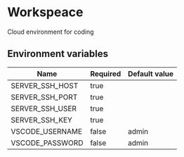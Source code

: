 # Workspeace

Cloud environment for coding

## Environment variables

| **Name**         | **Required**  | **Default value** |
| ---------------- | ------------- | ----------------- |
| SERVER_SSH_HOST  | true          |                   |
| SERVER_SSH_PORT  | true          |                   |
| SERVER_SSH_USER  | true          |                   |
| SERVER_SSH_KEY   | true          |                   |
| VSCODE_USERNAME  | false         | admin             |
| VSCODE_PASSWORD  | false         | admin             |
